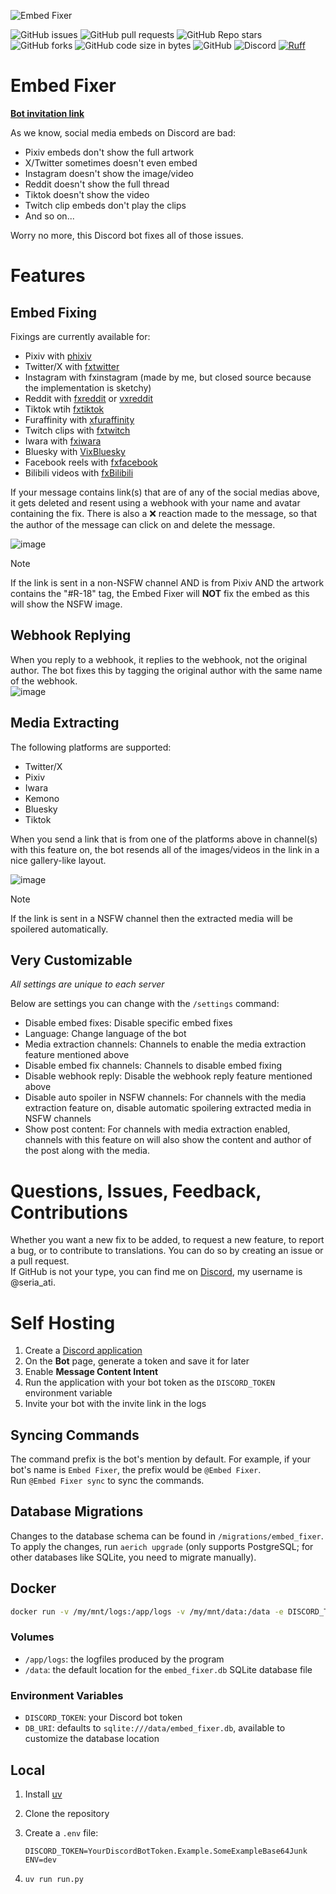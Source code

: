 ![Embed Fixer](https://i.imgur.com/919Gum1.png)  

![GitHub issues](https://img.shields.io/github/issues/seriaati/embed-fixer)
![GitHub pull requests](https://img.shields.io/github/issues-pr/seriaati/embed-fixer)
![GitHub Repo stars](https://img.shields.io/github/stars/seriaati/embed-fixer)
![GitHub forks](https://img.shields.io/github/forks/seriaati/embed-fixer)
![GitHub code size in bytes](https://img.shields.io/github/languages/code-size/seriaati/embed-fixer)
![GitHub](https://img.shields.io/github/license/seriaati/embed-fixer)
![Discord](https://img.shields.io/discord/1000727526194298910?label=Support%20Server&color=5865F2)
[![Ruff](https://img.shields.io/endpoint?url=https://raw.githubusercontent.com/astral-sh/ruff/main/assets/badge/v2.json)](https://github.com/astral-sh/ruff)

# Embed Fixer

[**Bot invitation link**](https://discord.com/oauth2/authorize?client_id=770144963735453696)

As we know, social media embeds on Discord are bad:  

- Pixiv embeds don't show the full artwork
- X/Twitter sometimes doesn't even embed
- Instagram doesn't show the image/video
- Reddit doesn't show the full thread
- Tiktok doesn't show the video
- Twitch clip embeds don't play the clips
- And so on...
  
Worry no more, this Discord bot fixes all of those issues.

# Features

## Embed Fixing

Fixings are currently available for:  

- Pixiv with [phixiv](https://github.com/HazelTheWitch/phixiv)
- Twitter/X with [fxtwitter](https://github.com/FixTweet/FxTwitter)
- Instagram with fxinstagram (made by me, but closed source because the implementation is sketchy)
- Reddit with [fxreddit](https://github.com/MinnDevelopment/fxreddit) or [vxreddit](https://github.com/dylanpdx/vxReddit)
- Tiktok wtih [fxtiktok](https://github.com/okdargy/fxtiktok)
- Furaffinity with [xfuraffinity](https://github.com/FirraWoof/xfuraffinity)
- Twitch clips with [fxtwitch](https://github.com/seriaati/fxtwitch)
- Iwara with [fxiwara](https://github.com/seriaati/fxiwara)
- Bluesky with [VixBluesky](https://github.com/Rapougnac/VixBluesky)
- Facebook reels with [fxfacebook](https://github.com/seriaati/fxfacebook)
- Bilibili videos with [fxBilibili](https://github.com/seriaati/fxBilibili)

If your message contains link(s) that are of any of the social medias above, it gets deleted and resent using a webhook with your name and avatar containing the fix. There is also a ❌ reaction made to the message, so that the author of the message can click on and delete the message.

![image](https://github.com/user-attachments/assets/e7c4469b-c5dd-44e8-b923-c8137397a64b)  

> [!NOTE]
> If the link is sent in a non-NSFW channel AND is from Pixiv AND the artwork contains the "#R-18" tag, the Embed Fixer will **NOT** fix the embed as this will show the NSFW image.

## Webhook Replying

When you reply to a webhook, it replies to the webhook, not the original author. The bot fixes this by tagging the original author with the same name of the webhook.  
![image](https://iili.io/2RPjJ0Q.png)

## Media Extracting

The following platforms are supported:  

- Twitter/X
- Pixiv
- Iwara
- Kemono
- Bluesky
- Tiktok

When you send a link that is from one of the platforms above in channel(s) with this feature on, the bot resends all of the images/videos in the link in a nice gallery-like layout.  

![image](https://iili.io/2RPwDMb.png)  

> [!NOTE]
> If the link is sent in a NSFW channel then the extracted media will be spoilered automatically.

## Very Customizable

*All settings are unique to each server*  
  
Below are settings you can change with the `/settings` command:  

- Disable embed fixes: Disable specific embed fixes
- Language: Change language of the bot
- Media extraction channels: Channels to enable the media extraction feature mentioned above
- Disable embed fix channels: Channels to disable embed fixing
- Disable webhook reply: Disable the webhook reply feature mentioned above  
- Disable auto spoiler in NSFW channels: For channels with the media extraction feature on, disable automatic spoilering extracted media in NSFW channels
- Show post content: For channels with media extraction enabled, channels with this feature on will also show the content and author of the post along with the media.

# Questions, Issues, Feedback, Contributions

Whether you want a new fix to be added, to request a new feature, to report a bug, or to contribute to translations. You can do so by creating an issue or a pull request.  
If GitHub is not your type, you can find me on [Discord](https://discord.com/invite/b22kMKuwbS), my username is @seria_ati.

# Self Hosting

1. Create a [Discord application](https://discord.com/developers/applications)
1. On the **Bot** page, generate a token and save it for later
1. Enable **Message Content Intent**
1. Run the application with your bot token as the `DISCORD_TOKEN` environment variable
1. Invite your bot with the invite link in the logs

## Syncing Commands

The command prefix is the bot's mention by default. For example, if your bot's name is `Embed Fixer`, the prefix would be `@Embed Fixer`.  
Run `@Embed Fixer sync` to sync the commands.

## Database Migrations

Changes to the database schema can be found in `/migrations/embed_fixer`.  
To apply the changes, run `aerich upgrade` (only supports PostgreSQL; for other databases like SQLite, you need to migrate manually).

## Docker

```sh
docker run -v /my/mnt/logs:/app/logs -v /my/mnt/data:/data -e DISCORD_TOKEN=YourDiscordBotToken.Example.SomeExampleBase64Junk ghcr.io/seriaati/embed-fixer:latest
```

### Volumes

- `/app/logs`: the logfiles produced by the program
- `/data`: the default location for the `embed_fixer.db` SQLite database file

### Environment Variables

- `DISCORD_TOKEN`: your Discord bot token
- `DB_URI`: defaults to `sqlite:///data/embed_fixer.db`, available to customize the database location

## Local

1. Install [uv](https://docs.astral.sh/uv/getting-started/installation/)
1. Clone the repository
1. Create a `.env` file:

   ```env
   DISCORD_TOKEN=YourDiscordBotToken.Example.SomeExampleBase64Junk
   ENV=dev
   ```

1. `uv run run.py`
